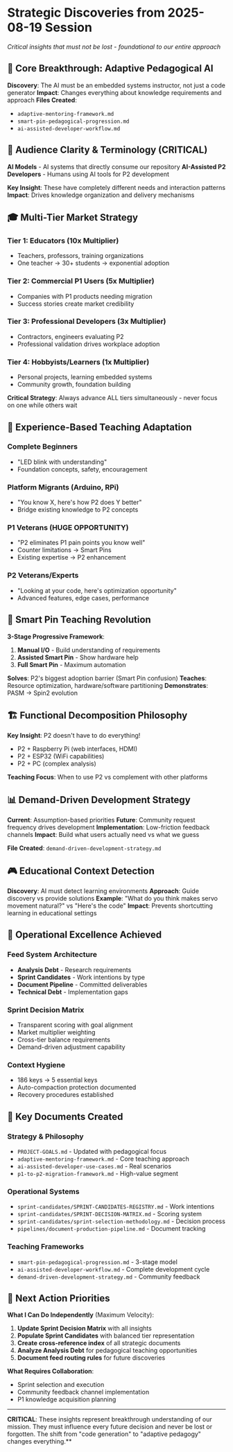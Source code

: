 # Strategic Discoveries from 2025-08-19 Session

*Critical insights that must not be lost - foundational to our entire approach*

## 🎯 Core Breakthrough: Adaptive Pedagogical AI

**Discovery**: The AI must be an embedded systems instructor, not just a code generator
**Impact**: Changes everything about knowledge requirements and approach
**Files Created**: 
- `adaptive-mentoring-framework.md`
- `smart-pin-pedagogical-progression.md`  
- `ai-assisted-developer-workflow.md`

## 👥 Audience Clarity & Terminology (CRITICAL)

**AI Models** - AI systems that directly consume our repository
**AI-Assisted P2 Developers** - Humans using AI tools for P2 development

**Key Insight**: These have completely different needs and interaction patterns
**Impact**: Drives knowledge organization and delivery mechanisms

## 🎓 Multi-Tier Market Strategy

### Tier 1: Educators (10x Multiplier)
- Teachers, professors, training organizations
- One teacher → 30+ students → exponential adoption

### Tier 2: Commercial P1 Users (5x Multiplier)  
- Companies with P1 products needing migration
- Success stories create market credibility

### Tier 3: Professional Developers (3x Multiplier)
- Contractors, engineers evaluating P2
- Professional validation drives workplace adoption

### Tier 4: Hobbyists/Learners (1x Multiplier)
- Personal projects, learning embedded systems
- Community growth, foundation building

**Critical Strategy**: Always advance ALL tiers simultaneously - never focus on one while others wait

## 🔄 Experience-Based Teaching Adaptation

### Complete Beginners
- "LED blink with understanding"
- Foundation concepts, safety, encouragement

### Platform Migrants (Arduino, RPi)
- "You know X, here's how P2 does Y better"
- Bridge existing knowledge to P2 concepts

### P1 Veterans (HUGE OPPORTUNITY)
- "P2 eliminates P1 pain points you know well"
- Counter limitations → Smart Pins
- Existing expertise → P2 enhancement

### P2 Veterans/Experts
- "Looking at your code, here's optimization opportunity"
- Advanced features, edge cases, performance

## 🎯 Smart Pin Teaching Revolution

**3-Stage Progressive Framework**:
1. **Manual I/O** - Build understanding of requirements
2. **Assisted Smart Pin** - Show hardware help
3. **Full Smart Pin** - Maximum automation

**Solves**: P2's biggest adoption barrier (Smart Pin confusion)
**Teaches**: Resource optimization, hardware/software partitioning
**Demonstrates**: PASM → Spin2 evolution

## 🏗️ Functional Decomposition Philosophy

**Key Insight**: P2 doesn't have to do everything!
- P2 + Raspberry Pi (web interfaces, HDMI)
- P2 + ESP32 (WiFi capabilities)
- P2 + PC (complex analysis)

**Teaching Focus**: When to use P2 vs complement with other platforms

## 📊 Demand-Driven Development Strategy

**Current**: Assumption-based priorities
**Future**: Community request frequency drives development
**Implementation**: Low-friction feedback channels
**Impact**: Build what users actually need vs what we guess

**File Created**: `demand-driven-development-strategy.md`

## 🎮 Educational Context Detection

**Discovery**: AI must detect learning environments
**Approach**: Guide discovery vs provide solutions
**Example**: "What do you think makes servo movement natural?" vs "Here's the code"
**Impact**: Prevents shortcutting learning in educational settings

## 🔧 Operational Excellence Achieved

### Feed System Architecture
- **Analysis Debt** - Research requirements
- **Sprint Candidates** - Work intentions by type
- **Document Pipeline** - Committed deliverables  
- **Technical Debt** - Implementation gaps

### Sprint Decision Matrix
- Transparent scoring with goal alignment
- Market multiplier weighting
- Cross-tier balance requirements
- Demand-driven adjustment capability

### Context Hygiene
- 186 keys → 5 essential keys
- Auto-compaction protection documented
- Recovery procedures established

## 📝 Key Documents Created

### Strategy & Philosophy
- `PROJECT-GOALS.md` - Updated with pedagogical focus
- `adaptive-mentoring-framework.md` - Core teaching approach
- `ai-assisted-developer-use-cases.md` - Real scenarios
- `p1-to-p2-migration-framework.md` - High-value segment

### Operational Systems
- `sprint-candidates/SPRINT-CANDIDATES-REGISTRY.md` - Work intentions
- `sprint-candidates/SPRINT-DECISION-MATRIX.md` - Scoring system
- `sprint-candidates/sprint-selection-methodology.md` - Decision process
- `pipelines/document-production-pipeline.md` - Document tracking

### Teaching Frameworks
- `smart-pin-pedagogical-progression.md` - 3-stage model
- `ai-assisted-developer-workflow.md` - Complete development cycle
- `demand-driven-development-strategy.md` - Community feedback

## 🎯 Next Action Priorities

**What I Can Do Independently** (Maximum Velocity):
1. **Update Sprint Decision Matrix** with all insights
2. **Populate Sprint Candidates** with balanced tier representation
3. **Create cross-reference index** of all strategic documents
4. **Analyze Analysis Debt** for pedagogical teaching opportunities
5. **Document feed routing rules** for future discoveries

**What Requires Collaboration**:
- Sprint selection and execution
- Community feedback channel implementation
- P1 knowledge acquisition planning

---

**CRITICAL**: These insights represent breakthrough understanding of our mission. They must influence every future decision and never be lost or forgotten. The shift from "code generation" to "adaptive pedagogy" changes everything.**